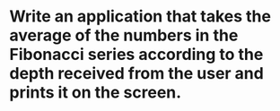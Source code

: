 # Write an application that takes the average of the numbers in the Fibonacci series according to the depth received from the user and prints it on the screen. 
